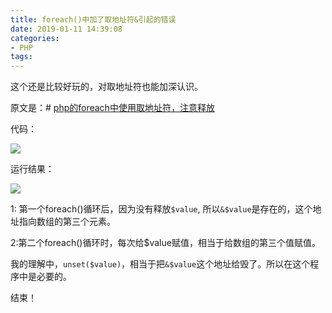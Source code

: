 ```yaml
---
title: foreach()中加了取地址符&引起的错误
date: 2019-01-11 14:39:08
categories:
- PHP
tags:
---
```


这个还是比较好玩的，对取地址符也能加深认识。

原文是：# [php的foreach中使用取地址符，注意释放](https://www.cnblogs.com/firstForEver/p/5201618.html)


代码：

![](https://upload-images.jianshu.io/upload_images/2875232-5e1026983f572d71.png?imageMogr2/auto-orient/strip%7CimageView2/2/w/1240)

运行结果：

![](https://upload-images.jianshu.io/upload_images/2875232-739511425449f3e6.png?imageMogr2/auto-orient/strip%7CimageView2/2/w/1240)

1: 第一个foreach()循环后，因为没有释放`$value`, 所以`&$value`是存在的，这个地址指向数组的第三个元素。

2:第二个foreach()循环时，每次给$value赋值，相当于给数组的第三个值赋值。

我的理解中，`unset($value)`，相当于把`&$value`这个地址给毁了。所以在这个程序中是必要的。

结束！




